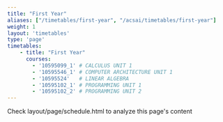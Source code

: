 ```yaml
---
title: "First Year"
aliases: ["/timetables/first-year", "/acsai/timetables/first-year"]
weight: 1
layout: 'timetables'
type: 'page'
timetables:
    - title: "First Year"
      courses: 
        - '10595099_1' # CALCULUS UNIT 1
        - '10595546_1' # COMPUTER ARCHITECTURE UNIT 1
        - '10595524'   # LINEAR ALGEBRA
        - '10595102_1' # PROGRAMMING UNIT 1
        - '10595102_2' # PROGRAMMING UNIT 2
---
```


Check layout/page/schedule.html to analyze this page's content
